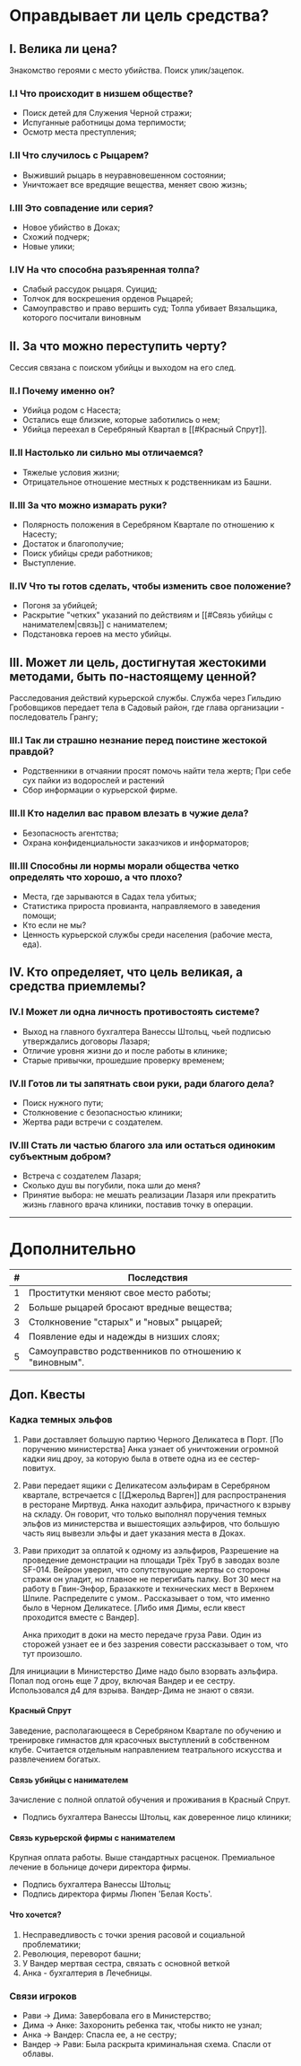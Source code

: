 # Оправдывает ли цель средства?
## I. Велика ли цена?
Знакомство героями с место убийства. Поиск улик/зацепок.
### I.I Что происходит в низшем обществе?
* Поиск детей для Служения Черной стражи;
* Испуганные работницы дома терпимости;
* Осмотр места преступления;
### I.II Что случилось с Рыцарем?
* Выживший рыцарь в неуравновешенном состоянии;
* Уничтожает все вредящие вещества, меняет свою жизнь; 
### I.III Это совпадение или серия?
* Новое убийство в Доках;
* Схожий подчерк;
* Новые улики;
### I.IV На что способна разъяренная толпа?
* Слабый рассудок рыцаря. Суицид;
* Толчок для воскрешения орденов Рыцарей;
* Самоуправство и право вершить суд;
  Толпа убивает Вязальщика, которого посчитали виновным
## II. За что можно переступить черту? 
Сессия связана с поиском убийцы и выходом на его след. 
### II.I Почему именно он?
* Убийца родом с Насеста;
* Остались еще близкие, которые заботились о нем;
* Убийца переехал в Серебряный Квартал в [[#Красный Спрут]].
### II.II Настолько ли сильно мы отличаемся?
* Тяжелые условия жизни;
* Отрицательное отношение местных к родственникам из Башни.
### II.III За что можно измарать руки? 
* Полярность положения в Серебряном Квартале по отношению к Насесту;
* Достаток и благополучие;
* Поиск убийцы среди работников;
* Выступление.
### II.IV Что ты готов сделать, чтобы изменить свое положение? 
* Погоня за убийцей;
* Раскрытие "четких" указаний по действиям и [[#Связь убийцы с нанимателем|связь]] с нанимателем;
* Подстановка героев на место убийцы.
## III. Может ли цель, достигнутая жестокими методами, быть по-настоящему ценной?
Расследования действий курьерской службы. Служба через Гильдию Гробовщиков передает тела в Садовый район, где глава организации - последователь Грангу; 
### III.I Так ли страшно незнание перед поистине жестокой правдой?
* Родственники в отчаянии просят помочь найти тела жертв;
  При себе сух пайки из водорослей и растений
* Сбор информации о курьерской фирме.
### III.II Кто наделил вас правом влезать в чужие дела? 
* Безопасность агентства; 
* Охрана конфиденциальности заказчиков и информаторов;
### III.III Способны ли нормы морали общества четко определять что хорошо, а что плохо? 
* Места, где зарываются в Садах тела убитых;
* Статистика прироста провианта, направляемого в заведения помощи;
* Кто если не мы?
* Ценность курьерской службы среди населения (рабочие места, еда). 

## IV. Кто определяет, что цель великая, а средства приемлемы?
### IV.I Может ли одна личность противостоять системе?
* Выход на главного бухгалтера Ванессы Штольц, чьей подписью утверждались договоры Лазаря;
* Отличие уровня жизни до и после работы в клинике;
* Старые привычки, прошедшие проверку временем;
### IV.II Готов ли ты запятнать свои руки, ради благого дела?
* Поиск нужного пути; 
* Столкновение с безопасностью клиники;
* Жертва ради встречи с создателем.
### IV.III Стать ли частью благого зла или остаться одиноким субъектным добром?
* Встреча с создателем Лазаря;
* Сколько душ вы погубили, пока шли до меня?
* Принятие выбора: не мешать реализации Лазаря или прекратить жизнь главного врача клиники, поставив точку в операции.

___
# Дополнительно
| #   | Последствия                                            |
| --- | ------------------------------------------------------ |
| 1   | Проститутки меняют свое место работы;                  |
| 2   | Больше рыцарей бросают вредные вещества;               |
| 3   | Столкновение "старых" и "новых" рыцарей;               |
| 4   | Появление еды и надежды в низших слоях;                |
| 5   | Самоуправство родственников по отношению к "виновным". |

## Доп. Квесты
### Кадка темных эльфов
1. Рави доставляет большую партию Черного Деликатеса в Порт. [По поручению министерства]
   Анка узнает об уничтожении огромной кадки яиц дроу, за которую была в ответе одна из ее сестер-повитух.
2. Рави передает ящики с Деликатесом аэльфирам в Серебряном квартале, встречается с [[Джерольд Варген]] для распространения в ресторане Миртвуд.
   Анка находит аэльфира, причастного к взрыву на складу. Он говорит, что только выполнял поручения темных эльфов из министерства и вышестоящих аэльфиров, что большую часть яиц вывезли эльфы и дает указания места в Доках.
3. Рави приходит за оплатой к одному из аэльфиров, Разрешение на проведение демонстрации на площади Трёх Труб в заводах возле SF-014. Вейрон уверил, что сопутствующие жертвы со стороны стражи он уладит, но главное не перегибать палку.  Вот 30 мест на работу в Гвин-Энфор, Бразаккоте и технических мест в Верхнем Шпиле. Распределите с умом.. Рассказывает о том, что именно было в Черном Деликатесе. [Либо имя Димы, если квест проходится вместе с Вандер].

   Анка приходит в доки на место передаче груза Рави. Один из сторожей узнает ее и без зазрения совести рассказывает о том, что тут произошло.

Для инициации в Министерство Диме надо было взорвать аэльфира. Попал под огонь еще 7 дроу, включая Вандер и ее сестру. Использовался д4 для взрыва. Вандер-Дима не знают о связи. 

#### Красный Спрут
Заведение, располагающееся в Серебряном Квартале по обучению и тренировке гимнастов для красочных выступлений в собственном клубе. Считается отдельным направлением театрального искусства и развлечением богатых.

#### Связь убийцы с нанимателем
Зачисление с полной оплатой обучения и проживания в Красный Спрут. 
* Подпись бухгалтера Ванессы Штольц, как доверенное лицо клиники;

#### Связь курьерской фирмы с нанимателем
Крупная оплата работы. Выше стандартных расценок. Премиальное лечение в больнице дочери директора фирмы. 
* Подпись бухгалтера Ванессы Штольц;
* Подпись директора фирмы Люпен 'Белая Кость'.


#### Что хочется?
1. Несправедливость с точки зрения расовой и социальной проблематики;
2. Революция, переворот башни;
3. У Вандер мертвая сестра, связать с основной веткой
4. Анка - бухгалтерия в Лечебницы. 

### Связи игроков
* Рави -> Дима: Завербовала его в Министерство;
* Дима -> Анке: Захоронить ребенка так, чтобы никто не узнал;
* Анка -> Вандер: Спасла ее, а не сестру;
* Вандер -> Рави: Была раскрыта криминальная схема. Спасли от облавы.
